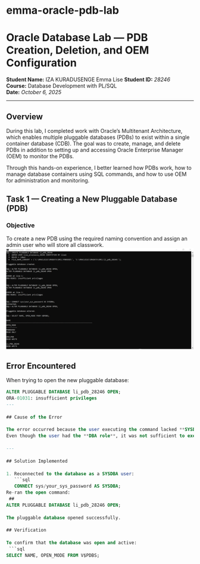 # emma-oracle-pdb-lab
# Oracle Database Lab — PDB Creation, Deletion, and OEM Configuration

**Student Name:** IZA KURADUSENGE Emma Lise 
**Student ID:** *28246*  
**Course:** Database Development with PL/SQL  
**Date:** *October 6, 2025*  

---

## Overview
During this lab, I completed work with Oracle’s Multitenant Architecture, which enables multiple pluggable databases (PDBs) to exist within a single container database (CDB).
The goal was to create, manage, and delete PDBs in addition to setting up and accessing Oracle Enterprise Manager (OEM) to monitor the PDBs.

Through this hands-on experience, I better learned how PDBs work, how to manage database containers using SQL commands, and how to use OEM for administration and monitoring.
## Task 1 — Creating a New Pluggable Database (PDB)

### Objective
To create a new PDB using the required naming convention and assign an admin user who will store all classwork.
![screenshot](https://github.com/Emmalise1/emma-oracle-pdb-lab/blob/main/Create%20a%20pluggable%20db.PNG?raw=true)

## Error Encountered

When trying to open the new pluggable database:

```sql
ALTER PLUGGABLE DATABASE li_pdb_28246 OPEN;
ORA-01031: insufficient privileges
---

## Cause of the Error

The error occurred because the user executing the command lacked **SYSDBA privileges**, which are required for administrative operations such as opening or closing pluggable databases.  
Even though the user had the **DBA role**, it was not sufficient to execute system-level commands.

---

## Solution Implemented

1. Reconnected to the database as a SYSDBA user:
   ```sql
   CONNECT sys/your_sys_password AS SYSDBA;
Re-ran the open command:
 ##
ALTER PLUGGABLE DATABASE li_pdb_28246 OPEN;

The pluggable database opened successfully.

## Verification

To confirm that the database was open and active:
 ```sql
SELECT NAME, OPEN_MODE FROM V$PDBS;

